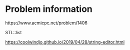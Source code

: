 # Problem information

<https://www.acmicpc.net/problem/1406>

STL::list

<https://coolwindjo.github.io/2019/04/28/string-editor.html>
